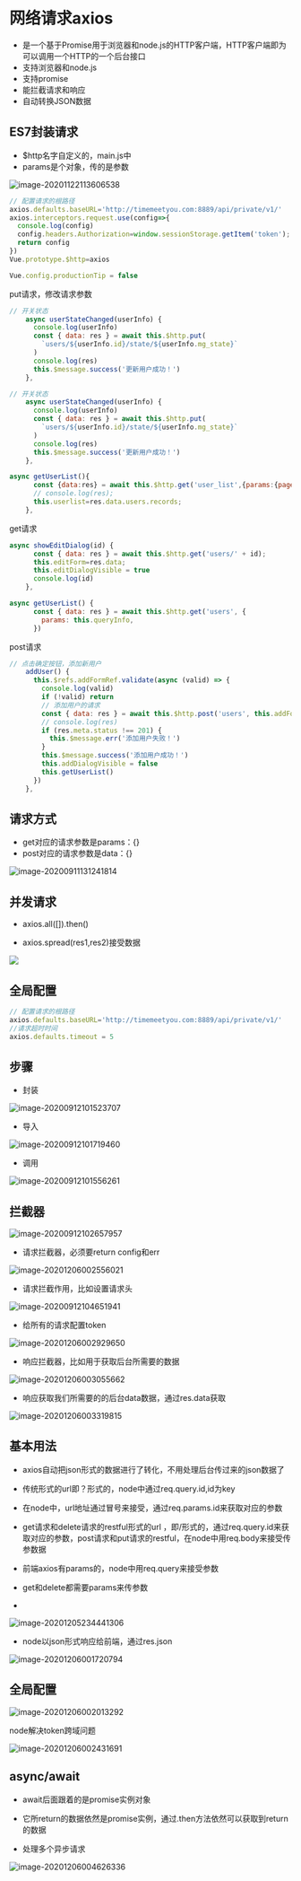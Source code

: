 # 网络请求axios

- 是一个基于Promise用于浏览器和node.js的HTTP客户端，HTTP客户端即为可以调用一个HTTP的一个后台接口
- 支持浏览器和node.js
- 支持promise
- 能拦截请求和响应
- 自动转换JSON数据

## ES7封装请求

- $http名字自定义的，main.js中
- params是个对象，传的是参数

![image-20201122113606538](images/image-20201122113606538.png)

```javascript
// 配置请求的根路径
axios.defaults.baseURL='http://timemeetyou.com:8889/api/private/v1/'
axios.interceptors.request.use(config=>{
  console.log(config)
  config.headers.Authorization=window.sessionStorage.getItem('token');
  return config
})
Vue.prototype.$http=axios

Vue.config.productionTip = false
```

put请求，修改请求参数

```javascript
// 开关状态
    async userStateChanged(userInfo) {
      console.log(userInfo)
      const { data: res } = await this.$http.put(
        `users/${userInfo.id}/state/${userInfo.mg_state}`
      )
      console.log(res)
      this.$message.success('更新用户成功！')
    },
```

```javascript
// 开关状态
    async userStateChanged(userInfo) {
      console.log(userInfo)
      const { data: res } = await this.$http.put(
        `users/${userInfo.id}/state/${userInfo.mg_state}`
      )
      console.log(res)
      this.$message.success('更新用户成功！')
    },
```

```javascript
async getUserList(){
      const {data:res} = await this.$http.get('user_list',{params:{page:this.page,size :5}});
      // console.log(res);
      this.userlist=res.data.users.records;
    },
```

get请求

```javascript
async showEditDialog(id) {
      const { data: res } = await this.$http.get('users/' + id);
      this.editForm=res.data;
      this.editDialogVisible = true
      console.log(id)
    },
```

```javascript
async getUserList() {
      const { data: res } = await this.$http.get('users', {
        params: this.queryInfo,
      })
```

post请求

```javascript
// 点击确定按钮，添加新用户
    addUser() {
      this.$refs.addFormRef.validate(async (valid) => {
        console.log(valid)
        if (!valid) return
        // 添加用户的请求
        const { data: res } = await this.$http.post('users', this.addForm)
        // console.log(res)
        if (res.meta.status !== 201) {
          this.$message.err('添加用户失败！')
        }
        this.$message.success('添加用户成功！')
        this.addDialogVisible = false
        this.getUserList()
      })
    },
```



## 请求方式

- get对应的请求参数是params：{}
- post对应的请求参数是data：{}

![image-20200911131241814](images/image-20200911131241814.png)



## 并发请求

- axios.all([]).then()

- axios.spread(res1,res2)接受数据

![](images/image-20200911224007141.png)



## 全局配置

```javascript
// 配置请求的根路径
axios.defaults.baseURL='http://timemeetyou.com:8889/api/private/v1/'
//请求超时时间
axios.defaults.timeout = 5
```



## 步骤

- 封装

![image-20200912101523707](images/image-20200912101523707.png)

- 导入

![image-20200912101719460](images/image-20200912101719460.png)

- 调用

![image-20200912101556261](images/image-20200912101556261.png)



## 拦截器

![image-20200912102657957](images/image-20200912102657957.png)

- 请求拦截器，必须要return config和err

![image-20201206002556021](images/image-20201206002556021.png)

- 请求拦截作用，比如设置请求头

![image-20200912104651941](images/image-20200912104651941.png)

- 给所有的请求配置token

![image-20201206002929650](images/image-20201206002929650.png)

- 响应拦截器，比如用于获取后台所需要的数据

![image-20201206003055662](images/image-20201206003055662.png)

- 响应获取我们所需要的的后台data数据，通过res.data获取

![image-20201206003319815](images/image-20201206003319815.png)



## 基本用法

- axios自动把json形式的数据进行了转化，不用处理后台传过来的json数据了

- 传统形式的url即？形式的，node中通过req.query.id,id为key
- 在node中，url地址通过冒号来接受，通过req.params.id来获取对应的参数

- get请求和delete请求的restful形式的url ，即/形式的，通过req.query.id来获取对应的参数，post请求和put请求的restful，在node中用req.body来接受传参数据
- 前端axios有params的，node中用req.query来接受参数
- get和delete都需要params来传参数
- 

![image-20201205234441306](images/image-20201205234441306.png)

- node以json形式响应给前端，通过res.json

![image-20201206001720794](images/image-20201206001720794.png)



## 全局配置

![image-20201206002013292](images/image-20201206002013292.png)

node解决token跨域问题

![image-20201206002431691](images/image-20201206002431691.png)



## async/await

- await后面跟着的是promise实例对象

- 它所return的数据依然是promise实例，通过.then方法依然可以获取到return的数据

- 处理多个异步请求

![image-20201206004626336](images/image-20201206004626336.png)